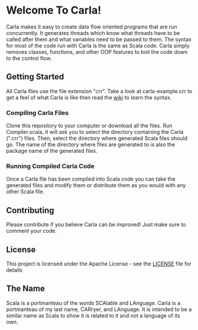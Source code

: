 # Welcome To Carla!

Carla makes it easy to create data flow oriented programs that are run concurrently.
It generates threads which know what threads have to be called after them and what variables need to be passed to them.
The syntax for most of the code run with Carla is the same as Scala code.
Carla simply removes classes, functions, and other OOP features to boil the code down to the control flow.

## Getting Started

All Carla files use the file extension "crr". 
Take a look at carla-example.crr to get a feel of what Carla is like then read the [wiki](https://github.com/TobCar/carla/wiki) to learn the syntax.

### Compiling Carla Files

Clone this repository to your computer or download all the files.
Run Compiler.scala, it will ask you to select the directory containing the Carla (".crr") files.
Then, select the directory where generated Scala files should go.
The name of the directory where files are generated to is also the package name of the generated files.

### Running Compiled Carla Code

Once a Carla file has been compiled into Scala code you can take the generated files and modify them or distribute them as you would with any other Scala file.

## Contributing

Please contribute if you believe Carla can be improved! Just make sure to comment your code.

## License

This project is licensed under the Apache License - see the [LICENSE](LICENSE) file for details

## The Name

Scala is a portmanteau of the words SCAlable and LAnguage. Carla is a portmanteau of my last name, CARryer, and LAnguage.
It is intended to be a similar name as Scala to show it is related to it and not a language of its own.
